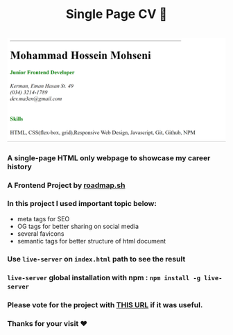 <h1 align="center">Single Page CV 📝<h1>
<p align="center">
<img align="center" width="720px" src="./img/banner.png" alt="Banner Image">
</p>

### A single-page HTML only webpage to showcase my career history

### A Frontend Project by [roadmap.sh](https://roadmap.sh/frontend/projects)

### In this project I used important topic below:

-   meta tags for SEO
-   OG tags for better sharing on social media
-   several favicons
-   semantic tags for better structure of html document

### Use `live-server` on `index.html` path to see the result

### `live-server` global installation with npm : `npm install -g live-server`

### Please vote for the project with [THIS URL](https://roadmap.sh/projects/single-page-cv/solutions?u=66107474da1671f986289b45) if it was useful.

### Thanks for your visit ❤️
